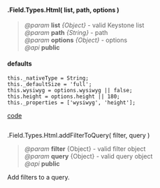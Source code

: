 #### .Field.Types.Html( list, path, options )  
> *@param* **list** _{Object}_  - valid Keystone list   
> *@param* **path** _{String}_  - path   
> *@param* **options** _{Object}_  - options   
> *@api* **public**  

<div class="code-header"> <h4>defaults</h4></div><pre class=" language-javascript"><code class="language-javascript">this._nativeType = String;
this._defaultSize = 'full';
this.wysiwyg = options.wysiwyg || false;
this.height = options.height || 180;
this._properties = ['wysiwyg', 'height'];</code></pre>
  
<div class="code-header addGitHubLink" data-file="lib/fieldTypes/html.js"> <a href="#" class="loadCode"> code</a></div><pre class=" language-javascript hideCode api"></pre>  

<span class="subMethod"> .Field.Types.Html.addFilterToQuery( filter, query ) </span>   
> *@param* **filter** {Object} - valid filter object   
> *@param* **query** {Object} - valid query object   
> *@api* **public**    

Add filters to a query.    
<div class="code-header addGitHubLink" data-file="lib/fieldTypes/html.js#L21">&nbsp; </div><pre class=" language-javascript hideCode api"></pre> 


